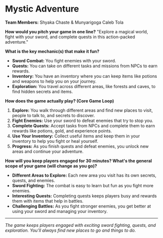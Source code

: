 # Mystic Adventure

**Team Members:** Shyaka Chaste & Munyarigoga Caleb Tola

**How would you pitch your game in one line?**
"Explore a magical world, fight with your sword, and complete quests in this action-packed adventure."

**What is the key mechanic(s) that make it fun?**
- **Sword Combat:** You fight enemies with your sword. 
- **Quests:** You can take on different tasks and missions from NPCs to earn rewards.  
- **Inventory:** You have an inventory where you can keep items like potions and weapons to help you on your journey.  
- **Exploration:** You travel across different areas, like forests and caves, to find hidden secrets and items.  

**How does the game actually play? (Core Game Loop)**
1. **Explore:** You walk through different areas and find new places to visit, people to talk to, and secrets to discover.  
2. **Fight Enemies:** Use your sword to defeat enemies that try to stop you.  
3. **Complete Quests:** Accept tasks from NPCs and complete them to earn rewards like potions, gold, and experience points.  
4. **Use Your Inventory:** Collect useful items and keep them in your inventory to help you fight or heal yourself.  
5. **Progress:** As you finish quests and defeat enemies, you unlock new areas and continue your adventure.

**How will you keep players engaged for 30 minutes? What's the general scope of your game (will change as you go)?**
- **Different Areas to Explore:** Each new area you visit has its own secrets, quests, and enemies.  
- **Sword Fighting:** The combat is easy to learn but fun as you fight more enemies.  
- **Interesting Quests:** Completing quests keeps players busy and rewards them with items that help in battles.  
- **Challenging Battles:** As you fight stronger enemies, you get better at using your sword and managing your inventory.  

---
*The game keeps players engaged with exciting sword fighting, quests, and exploration. You’ll always find new places to go and things to do.*
